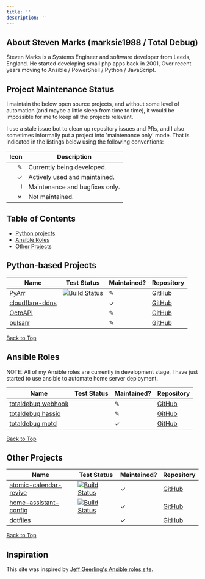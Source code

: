 ```yaml
---
title: ''
description: ''
---
```

## About Steven Marks (marksie1988 / Total Debug)

Steven Marks is a Systems Engineer and software developer from Leeds, England. He started developing small php apps back in 2001, Over recent years moving to Ansible  / PowerShell / Python / JavaScript. 

## Project Maintenance Status

I maintain the below open source projects, and without some level of automation (and maybe a little sleep from time to time), it would be impossible for me to keep all the projects relevant.

I use a stale issue bot to clean up repository issues and PRs, and I also sometimes informally put a project into 'maintenance only' mode. That is indicated in the listings below using the following conventions:

|     Icon | Description                    |
| -------: | ------------------------------ |
| &#x270e; | Currently being developed.     |
| &#10003; | Actively used and maintained.  |
|    &#33; | Maintenance and bugfixes only. |
| &#10007; | Not maintained.                |

## Table of Contents

  - [Python projects](#python-projects)
  - [Ansible Roles](#roles)
  - [Other Projects](#projects)

## <a name="python-projects"></a>Python-based Projects

| Name | Test Status | Maintained? | Repository |
| -----| ----------- | ----------- | ---------- |
| [PyArr](https://pypi.org/project/pyarr/) | [![Build Status](https://github.com/totaldebug/PyArr/workflows/PyArr%20CI/badge.svg?branch=master)](https://github.com/totaldebug/PyArr/actions) | &#x270e;    | [GitHub](https://github.com/totaldebug/PyArr) |
| [cloudflare-ddns](https://github.com/totaldebug/cloudflare-ddns) |  | &#10003; | [GitHub](https://github.com/totaldebug/cloudflare-ddns) |
| [OctoAPI](https://github.com/totaldebug/OctoAPI) |  | &#x270e; | [GitHub](https://github.com/totaldebug/OctoAPI) |
| [pulsarr](https://github.com/totaldebug/pulsarr) |  | &#x270e; | [GitHub](https://github.com/totaldebug/pulsarr) |

<a href="#">Back to Top</a>

## <a name="roles"></a>Ansible Roles

NOTE: All of my Ansible roles are currently in development stage, I have just started to use ansible to automate home server deployment.

| Name | Test Status | Maintained? | Repository |
| -----| ----------- | ----------- | ---------- |
| [totaldebug.webhook](https://galaxy.ansible.com/totaldebug/webhook) | | &#x270e; | [GitHub](https://github.com/totaldebug/ansible-role-webhook) |
| [totaldebug.hassio](https://galaxy.ansible.com/totaldebug/hassio) | | &#x270e; | [GitHub](https://github.com/totaldebug/ansible-role-hassio) |
| [totaldebug.motd](https://galaxy.ansible.com/totaldebug/motd) | | &#10003; | [GitHub](https://github.com/totaldebug/ansible-role-motd) |

<a href="#">Back to Top</a>

## <a name="projects"></a>Other Projects

| Name | Test Status | Maintained? | Repository |
| -----| ----------- | ----------- | ---------- |
| [atomic-calendar-revive](https://github.com/marksie1988/atomic-calendar-revive) | [![Build Status](https://github.com/marksie1988/atomic-calendar-revive/workflows/Validate%20HACS/badge.svg?branch=master)](https://github.com/marksie1988/atomic-calendar-revive/actions) | &#10003;    | [GitHub](https://github.com/marksie1988/atomic-calendar-revive) |
| [home-assistant-config](https://galaxy.ansible.com/marksie1988/home-assistant-config) | [![Build Status](https://github.com/marksie1988/home-assistant-config/workflows/Home%20Assistant%20CI/badge.svg?branch=master)](https://github.com/marksie1988/home-assistant-config/actions)  | &#10003; | [GitHub](https://github.com/marksie1988/home-assistant-config) |
| [dotfiles](https://galaxy.ansible.com/marksie1988/dotfiles) | | &#10003; | [GitHub](https://github.com/marksie1988/dotfiles) |

<a href="#">Back to Top</a>

## Inspiration

This site was inspired by [Jeff Geerling's Ansible roles site](https://ansible.jeffgeerling.com).
